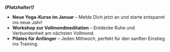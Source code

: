 ***(Platzhalter!)***

- **Neue Yoga-Kurse im Januar** – Melde Dich jetzt an und starte entspannt ins neue Jahr!
- **Workshop zur Vollmondmeditation** – Entdecke Ruhe und Verbundenheit am nächsten Vollmond.
- **Pilates für Anfänger** – Jeden Mittwoch, perfekt für den sanften Einstieg ins Training.
